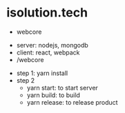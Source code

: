 # isolution.tech
- webcore
 + server: nodejs, mongodb
 + client: react, webpack
 + /webcore
  - step 1: yarn install
  - step 2 
     + yarn start: to start server
     + yarn build: to build
     + yarn release: to release product
 
  

